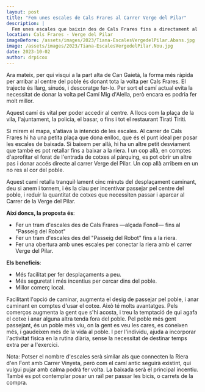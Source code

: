 ```yaml
---
layout: post
title: "Fem unes escales de Cals Frares al Carrer Verge del Pilar"
description: |
  Fem unes escales que baixin des de Cals Frares fins a directament al Carrer Verge del Pilar, donant accés directe al centre de la vila, per passejar i gaudir dels comerços, parcs i serveis que hi ha.
location: Cals Frares - Verge del Pilar
imageBefore: /assets/images/2023/Tiana-EscalesVergedelPilar.Abans.jpg
image: /assets/images/2023/Tiana-EscalesVergedelPilar.Nou.jpg
date: 2023-10-02
author: drpicox
---
```


Ara mateix, per qui visqui a la part alta de Can Gaietà, la forma més ràpida per arribar al centre del poble és donant tota la volta per Cals Frares. El trajecte és llarg, sinuós, i descoratge fer-lo. Per sort el camí actual evita la necessitat de donar la volta pel Camí Mig d'Alella, però encara es podria fer molt millor.

Aquest camí és vital per poder accedir al centre. A llocs com la plaça de la vila, l'ajuntament, la policia, el basar, o fins i tot el restaurant Tirati Tiriti.

Si mirem el mapa, s'atiava la intenció de les escales. Al carrer de Cals Frares hi ha una petita plaça que dona enlloc, que és el punt ideal per posar les escales de baixada. Si baixem per allà, hi ha un altre petit desviament que també es pot retallar fins a baixar a la riera. I un cop allà, en comptes d'aprofitar el forat de l'entrada de cotxes al pàrquing, es pot obrir un altre pas i donar accés directe al carrer Verge del Pilar. Un cop allà arribem en un no res al cor del poble.

Aquest camí retalla tranquil·lament cinc minuts del desplaçament caminant, deu si anem i tornem, i és la clau per incentivar passejar pel centre del poble, i reduir la quantitat de cotxes que necessiten passar i aparcar al Carrer de la Verge del Pilar.

**Així doncs, la proposta és**:

- Fer un tram d'escales des de Cals Frares —alçada Fonoll— fins al "Passeig del Robot"
- Fer un tram d'escales des del "Passeig del Robot" fins a la riera.
- Fer una obertura amb unes escales per conectar la riera amb el carrer Verge del Pilar.

**Els beneficis**:

- Més facilitat per fer desplaçaments a peu.
- Més seguretat i més incentius per cercar dins del poble.
- Millor comerç local.

Facilitant l'opció de caminar, augmenta el desig de passejar pel poble, i anar caminant en comptes d'usar el cotxe. Això té molts avantatges. Pels comerços augmenta la gent que s'hi acosta, i treu la temptació de qui agafa el cotxe i anar alguna altra tenda fora del poble. Pel poble més gent passejant, és un poble més viu, on la gent es veu les cares, es coneixen més, i gaudeixen més de la vida al poble. I per l'individu, ajuda a incorporar l'activitat física en la rutina diària, sense la necessitat de destinar temps extra per a l'exercici.

Nota: Potser el nombre d'escales serà similar als que connecten la Riera d'en Font amb Carrer Vinyeta, però com el camí antic seguirà existint, qui vulgui pujar amb calma podrà fer volta. La baixada serà el principal incentiu. També es pot contemplar posar un raïl per passar les bicis, o carrets de la compra.
